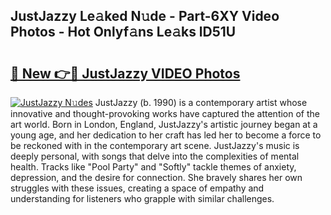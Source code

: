 ## JustJazzy Le𝚊ked N𝚞de - Part-6XY Video Photos - Hot Onlyf𝚊ns Le𝚊ks lD51U

# <h2><a href="http://ac53638.deff.icu/?id=JustJazzy">🔗 New 👉🔴 JustJazzy VIDEO Photos</a></h2>

[![JustJazzy N𝚞des](https://i.imgur.com/rIISA9y.gif)](http://ac53638.deff.icu/?id=JustJazzy)
JustJazzy (b. 1990) is a contemporary artist whose innovative and thought-provoking works have captured the attention of the art world. Born in London, England, JustJazzy's artistic journey began at a young age, and her dedication to her craft has led her to become a force to be reckoned with in the contemporary art scene. JustJazzy's music is deeply personal, with songs that delve into the complexities of mental health. Tracks like "Pool Party" and "Softly" tackle themes of anxiety, depression, and the desire for connection. She bravely shares her own struggles with these issues, creating a space of empathy and understanding for listeners who grapple with similar challenges.
